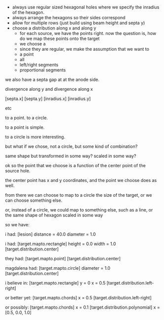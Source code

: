 - always use regular sized hexagonal holes where we specify the inradius of the hexagon.
- always arrange the hexagons so their sides correspond
- allow for multiple rows (just build using beam height and septa y)
- choose a distribution along x and along y
	- for each source, we have the points right. now the question is, how do we map these points onto the target
	- we choose a 
	- since they are regular, we make the assumption that we want to 
	- a point
	- all
	- left/right segments
	- proportional segments 

we also have a septa gap at at the anode side.

divergence along y and divergence along x

[septa.x]
[septa.y]
[inradius.x]
[inradius.y]

etc


to a point. to a circle.

to a point is simple.

to a circle is more interesting.

but what if we chose, not a circle, but some kind of combination?

same shape but transformed in some way? scaled in some way?

ok so the point that we choose is a function of the center point of the source hole.

the center point has x and y coordinates, and the point we choose does as well.

from there we can choose to map to a circle the size of the target, or we can choose something else.

or, instead of a circle, we could map to something else, such as a line, or the same shape of hexagon scaled in some way


so we have:

i had:
[lesion]
distance = 40.0
diameter = 1.0

i had:
[target.mapto.rectangle]
height = 0.0
width = 1.0
[target.distribution.center]

they had:
[target.mapto.point]
[target.distribution.center]

magdalena had:
[target.mapto.circle]
diameter = 1.0
[target.distribution.center]

i believe in:
[target.mapto.rectangle]
y = 0
x = 0.5
[target.distribution.left-right]

or better yet:
[target.mapto.chords]
x = 0.5
[target.distribution.left-right]


or possibly:
[target.mapto.chords]
x = 0.1
[target.distribution.polynomial]
x = [0.5, 0.0, 1.0]
